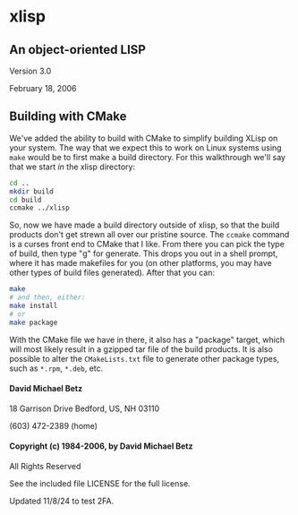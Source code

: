 # xlisp
## An object-oriented LISP

Version 3.0

February 18, 2006

## Building with CMake
We've added the ability to build with CMake to simplify building XLisp on your
system. The way that we expect this to work on Linux systems using `make` would
be to first make a build directory. For this walkthrough we'll say that we
start _in_ the xlisp directory:

```bash
cd ..
mkdir build
cd build
ccmake ../xlisp
```
So, now we have made a build directory outside of xlisp, so that the build
products don't get strewn all over our pristine source. The `ccmake` command is
a curses front end to CMake that I like. From there you can pick the type of
build, then type "g" for generate. This drops you out in a shell prompt, where
it has made makefiles for you (on other platforms, you may have other types of
build files generated). After that you can:

```bash
make
# and then, either:
make install
# or
make package
```

With the CMake file we have in there, it also has a "package" target, which
will most likely result in a gzipped tar file of the build products. It is also
possible to alter the `CMakeLists.txt` file to generate other package types,
such as `*.rpm`, `*.deb`, etc.

#### David Michael Betz

18 Garrison Drive
Bedford, US, NH 03110

(603) 472-2389 (home)

#### Copyright (c) 1984-2006, by David Michael Betz

All Rights Reserved

See the included file LICENSE for the full license.

Updated 11/8/24 to test 2FA.
